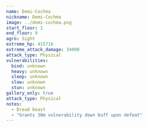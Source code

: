 ```yaml
---
name: Demi-Cochma
nickname: Demi-Cochma
image: ../demi-cochma.png
start_floor: 1
end_floor: 9
agro: Sight
extreme_hp: 415716
extreme_attack_damage: 34000
attack_type: Physical
vulnerabilities:
  bind: unknown
  heavy: unknown
  sleep: unknown
  slow: unknown
  stun: unknown
gallery_only: true
attack_type: Physical
notes:
  - Dread beast
  - "Grants 30m vulnerability down buff upon defeat"
---
```

